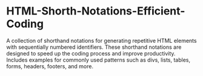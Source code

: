 # HTML-Shorth-Notations-Efficient-Coding
A collection of shorthand notations for generating repetitive HTML elements with sequentially numbered identifiers. These shorthand notations are designed to speed up the coding process and improve productivity. Includes examples for commonly used patterns such as divs, lists, tables, forms, headers, footers, and more.
